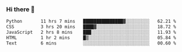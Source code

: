 ### Hi there 🌱
<!--START_SECTION:waka-->

```txt
Python       11 hrs 7 mins   ███████████████▓░░░░░░░░░   62.21 %
CSS          3 hrs 20 mins   ████▓░░░░░░░░░░░░░░░░░░░░   18.72 %
JavaScript   2 hrs 8 mins    ███░░░░░░░░░░░░░░░░░░░░░░   11.93 %
HTML         1 hr 2 mins     █▒░░░░░░░░░░░░░░░░░░░░░░░   05.84 %
Text         6 mins          ░░░░░░░░░░░░░░░░░░░░░░░░░   00.60 %
```

<!--END_SECTION:waka-->
<!--
**Dieg0raf/Dieg0raf** is a ✨ _special_ ✨ repository because its `README.md` (this file) appears on your GitHub profile.

Here are some ideas to get you started:

- 🔭 I’m currently working on ...
- 🌱 I’m currently learning ...
- 👯 I’m looking to collaborate on ...
- 🤔 I’m looking for help with ...
- 💬 Ask me about ...
- 📫 How to reach me: ...
- 😄 Pronouns: ...
- ⚡ Fun fact: ...
-->
